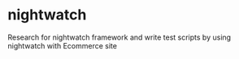 # nightwatch
Research for nightwatch framework and write test scripts by using nightwatch with Ecommerce site 
